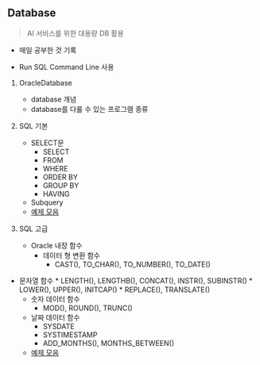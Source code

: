 ## Database

> AI 서비스를 위한 대용량 DB 활용

* 매일 공부한 것 기록

* Run SQL Command Line 사용

  

1. OracleDatabase
   
   * database 개념
   * database를 다룰 수 있는 프로그램 종류
   
2. SQL 기본

   * SELECT문
     * SELECT
     * FROM
     * WHERE
     * ORDER BY
     * GROUP BY
     * HAVING
   * Subquery
   * [예제 모음](https://github.com/kodonghee/Database/blob/master/SelectExample.md)

3. SQL 고급
   * Oracle 내장 함수
     * 데이터 형 변환 함수
       * CAST(), TO_CHAR(), TO_NUMBER(), TO_DATE()
* 문자열 함수
       * LENGTH(), LENGTHB(), CONCAT(), INSTR(), SUBINSTR()
       * LOWER(), UPPER(), INITCAP()
       * REPLACE(), TRANSLATE()
     * 숫자 데이터 함수
       * MOD(), ROUND(), TRUNC()
     * 날짜 데이터 함수
       * SYSDATE
       * SYSTIMESTAMP
       * ADD_MONTHS(), MONTHS_BETWEEN()
   * [예제 모음](https://github.com/kodonghee/Database/blob/master/SelectExample2.md)